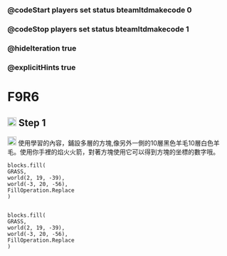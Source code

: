 ### @codeStart players set status bteamltdmakecode 0
### @codeStop players set status bteamltdmakecode 1


### @hideIteration true
### @explicitHints true

# F9R6

## <img src="https://blocklite.20240806.xyz/tw/1/f9r6" width="20" height="20"> Step 1
<img src="https://blocklite.20240806.xyz/tw/1/f9r6" width="20" height="20"> 使用學習的內容，鋪設多層的方塊,像另外一側的10層黑色羊毛10層白色羊毛。使用你手裡的焰火火箭，對著方塊使用它可以得到方塊的坐標的數字哦。


```ghost
blocks.fill(
GRASS,
world(2, 19, -39),
world(-3, 20, -56),
FillOperation.Replace
)


```

```template
blocks.fill(
GRASS,
world(2, 19, -39),
world(-3, 20, -56),
FillOperation.Replace
)


```

```package
``` 